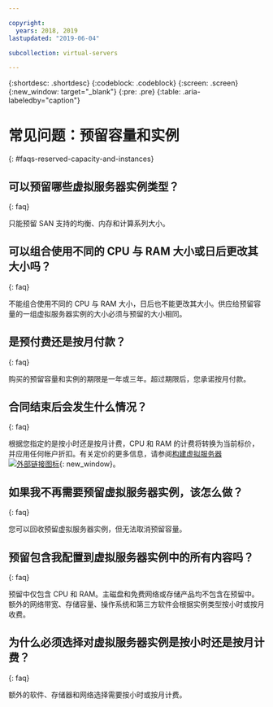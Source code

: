 ```yaml
---

copyright:
  years: 2018, 2019
lastupdated: "2019-06-04"

subcollection: virtual-servers

---
```


{:shortdesc: .shortdesc}
{:codeblock: .codeblock}
{:screen: .screen}
{:new_window: target="_blank"}
{:pre: .pre}
{:table: .aria-labeledby="caption"}

# 常见问题：预留容量和实例
{: #faqs-reserved-capacity-and-instances}

## 可以预留哪些虚拟服务器实例类型？
{: faq}

只能预留 SAN 支持的均衡、内存和计算系列大小。

## 可以组合使用不同的 CPU 与 RAM 大小或日后更改其大小吗？
{: faq}

不能组合使用不同的 CPU 与 RAM 大小，日后也不能更改其大小。供应给预留容量的一组虚拟服务器实例的大小必须与预留的大小相同。

## 是预付费还是按月付款？
{: faq}

购买的预留容量和实例的期限是一年或三年。超过期限后，您承诺按月付款。

## 合同结束后会发生什么情况？
{: faq}

根据您指定的是按小时还是按月计费，CPU 和 RAM 的计费将转换为当前标价，并应用任何帐户折扣。有关定价的更多信息，请参阅[构建虚拟服务器 ![外部链接图标](../icons/launch-glyph.svg "外部链接图标")](https://www.ibm.com/cloud/virtual-servers){: new_window}。

## 如果我不再需要预留虚拟服务器实例，该怎么做？
{: faq}

您可以回收预留虚拟服务器实例，但无法取消预留容量。


## 预留包含我配置到虚拟服务器实例中的所有内容吗？
{: faq}

预留中仅包含 CPU 和 RAM。主磁盘和免费网络或存储产品均不包含在预留中。额外的网络带宽、存储容量、操作系统和第三方软件会根据实例类型按小时或按月收费。

## 为什么必须选择对虚拟服务器实例是按小时还是按月计费？
{: faq}

额外的软件、存储器和网络选择需要按小时或按月计费。
